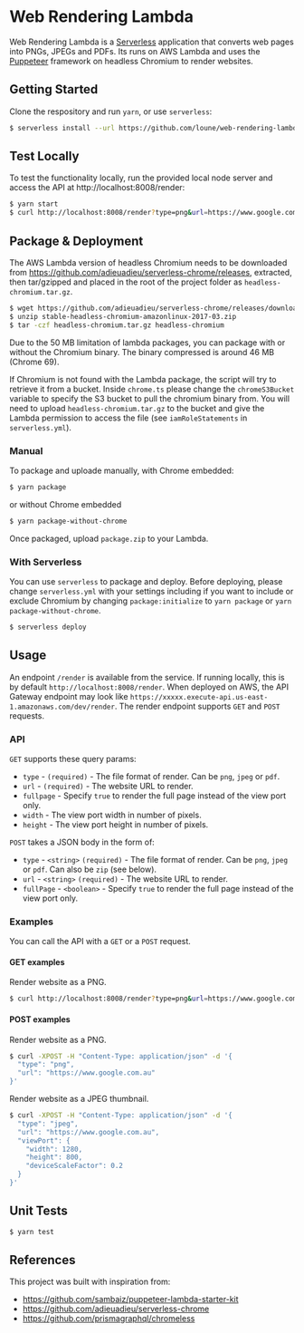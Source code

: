 # Web Rendering Lambda

Web Rendering Lambda is a [Serverless](https://github.com/serverless/serverless) application that converts web pages into PNGs, JPEGs and PDFs. Its runs on AWS Lambda and uses the [Puppeteer](https://github.com/GoogleChrome/puppeteer) framework on headless Chromium to render websites.

## Getting Started

Clone the respository and run `yarn`, or use `serverless`:

```bash
$ serverless install --url https://github.com/loune/web-rendering-lambda --name my-lambda-project
```

## Test Locally

To test the functionality locally, run the provided local node server and access the API at http://localhost:8008/render:

```bash
$ yarn start
$ curl http://localhost:8008/render?type=png&url=https://www.google.com.au
```

## Package & Deployment

The AWS Lambda version of headless Chromium needs to be downloaded from https://github.com/adieuadieu/serverless-chrome/releases, extracted, then tar/gzipped and placed in the root of the project folder as `headless-chromium.tar.gz`.

```bash
$ wget https://github.com/adieuadieu/serverless-chrome/releases/download/v1.0.0-55/stable-headless-chromium-amazonlinux-2017-03.zip
$ unzip stable-headless-chromium-amazonlinux-2017-03.zip
$ tar -czf headless-chromium.tar.gz headless-chromium
```

Due to the 50 MB limitation of lambda packages, you can package with or without the Chromium binary. The binary compressed is around 46 MB (Chrome 69).

If Chromium is not found with the Lambda package, the script will try to retrieve it from a bucket. Inside `chrome.ts` please change the `chromeS3Bucket` variable to specify the S3 bucket to pull the chromium binary from. You will need to upload `headless-chromium.tar.gz` to the bucket and give the Lambda permission to access the file (see `iamRoleStatements` in `serverless.yml`).

### Manual

To package and uploade manually, with Chrome embedded:

```bash
$ yarn package
```

or without Chrome embedded

```bash
$ yarn package-without-chrome
```

Once packaged, upload `package.zip` to your Lambda.

### With Serverless

You can use `serverless` to package and deploy. Before deploying, please change `serverless.yml` with your settings including if you want to include or exclude Chromium by changing `package:initialize` to `yarn package` or `yarn package-without-chrome`.

```bash
$ serverless deploy
```

## Usage

An endpoint `/render` is available from the service. If running locally, this is by default `http://localhost:8008/render`. When deployed on AWS, the API Gateway endpoint may look like `https://xxxxx.execute-api.us-east-1.amazonaws.com/dev/render`. The render endpoint supports `GET` and `POST` requests.

### API

`GET` supports these query params:

* `type` - `(required)` - The file format of render. Can be `png`, `jpeg` or `pdf`.
* `url` - `(required)` - The website URL to render.
* `fullpage` - Specify `true` to render the full page instead of the view port only.
* `width` - The view port width in number of pixels.
* `height` - The view port height in number of pixels.

`POST` takes a JSON body in the form of:

* `type` - `<string>` `(required)` - The file format of render. Can be `png`, `jpeg` or `pdf`. Can also be `zip` (see below).
* `url` - `<string>` `(required)` - The website URL to render.
* `fullPage` - `<boolean>` - Specify `true` to render the full page instead of the view port only.

### Examples

You can call the API with a `GET` or a `POST` request.

#### GET examples

Render website as a PNG.

```bash
$ curl http://localhost:8008/render?type=png&url=https://www.google.com.au
```

#### POST examples

Render website as a PNG.

```bash
$ curl -XPOST -H "Content-Type: application/json" -d '{
  "type": "png",
  "url": "https://www.google.com.au"
}'
```

Render website as a JPEG thumbnail.

```bash
$ curl -XPOST -H "Content-Type: application/json" -d '{
  "type": "jpeg",
  "url": "https://www.google.com.au",
  "viewPort": {
    "width": 1280,
    "height": 800,
    "deviceScaleFactor": 0.2
  }
}'
```

## Unit Tests

```bash
$ yarn test
```

## References

This project was built with inspiration from:

* https://github.com/sambaiz/puppeteer-lambda-starter-kit
* https://github.com/adieuadieu/serverless-chrome
* https://github.com/prismagraphql/chromeless
